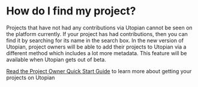 # How do I find my project?

Projects that have not had any contributions via Utopian cannot be seen on the platform currently. If your project has had contributions, then you can find it by searching for its name in the search box. In the new version of Utopian, project owners will be able to add their projects to Utopian via a different method which includes a lot more metadata. This feature will be available when Utopian gets out of beta.

[Read the Project Owner Quick Start Guide](../guides/quickstart_project-owners.md) to learn more about getting your projects on Utopian
